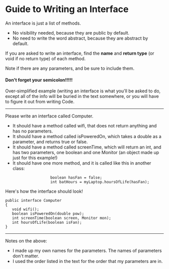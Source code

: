 # Guide to Writing an Interface

An interface is just a list of methods. 

* No visibility needed, because they are public by default.
* No need to write the word abstract, because they are abstract by default.

If you are asked to write an interface, find the **name** and **return type** \(or void if no return type\) of each method.

Note if there are any parameters, and be sure to include them.

#### Don't forget your semicolon!!!!!

Over-simplified example \(writing an interface is what you'll be asked to do, except all of the info will be buried in the text somewhere, or you will have to figure it out from writing Code.

---

Please write an interface called Computer. 

* It should have a method called wifi, that does not return anything and has no parameters.
* It should have a method called isPoweredOn, which takes a double as a parameter, and returns true or false.
* It should have a method called screenTime, which will return an int, and has two parameters, one boolean and one Monitor \(an object made up just for this example!\)
* It should have one more method, and it is called like this in another class:

```
                    boolean hasFan = false;
                    int batHours = myLaptop.hoursOfLife(hasFan);
```

Here's how the interface should look!

```
public interface Computer
{
   void wifi();
   boolean isPoweredOn(double pow);
   int screenTime(boolean screen, Monitor mon);
   int hoursOfLife(boolean isFan);
}
```

---

Notes on the above:

* I made up my own names for the parameters. The names of parameters don't matter.
* I used the order listed in the text for the order that my parameters are in.



